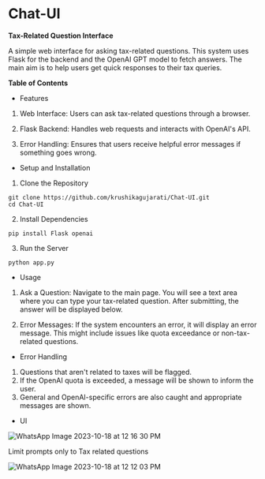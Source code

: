 # Chat-UI

**Tax-Related Question Interface**

A simple web interface for asking tax-related questions. This system uses Flask for the backend and the OpenAI GPT model to fetch answers. The main aim is to help users get quick responses to their tax queries.

**Table of Contents**
* Features

1. Web Interface: Users can ask tax-related questions through a browser.

1. Flask Backend: Handles web requests and interacts with OpenAI's API.

1. Error Handling: Ensures that users receive helpful error messages if something goes wrong.

* Setup and Installation
 
1. Clone the Repository
```
git clone https://github.com/krushikagujarati/Chat-UI.git
cd Chat-UI
```
2. Install Dependencies
```
pip install Flask openai
```
3. Run the Server
```
python app.py
```

* Usage

1. Ask a Question: Navigate to the main page. You will see a text area where you can type your tax-related question. After submitting, the answer will be displayed below.

1. Error Messages: If the system encounters an error, it will display an error message. This might include issues like quota exceedance or non-tax-related questions.

* Error Handling

1. Questions that aren't related to taxes will be flagged.
1. If the OpenAI quota is exceeded, a message will be shown to inform the user.
1. General and OpenAI-specific errors are also caught and appropriate messages are shown.

* UI

![WhatsApp Image 2023-10-18 at 12 16 30 PM](https://github.com/krushikagujarati/Chat-UI/assets/48424819/31d4d91b-2556-4d8a-871c-72c30581d603)

Limit prompts only to Tax related questions

![WhatsApp Image 2023-10-18 at 12 12 03 PM](https://github.com/krushikagujarati/Chat-UI/assets/48424819/43848897-ada9-4684-9a92-2e5074b5fbc5)

